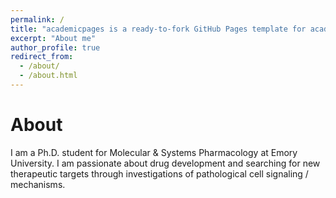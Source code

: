 ```yaml
---
permalink: /
title: "academicpages is a ready-to-fork GitHub Pages template for academic personal websites"
excerpt: "About me"
author_profile: true
redirect_from: 
  - /about/
  - /about.html
---
```

About
====== 
I am a Ph.D. student for Molecular & Systems Pharmacology at Emory University. I am passionate about drug development and searching for new therapeutic targets through investigations of pathological cell signaling / mechanisms. 
